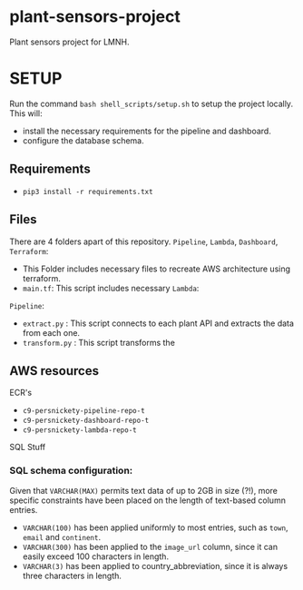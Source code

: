 # plant-sensors-project
Plant sensors project for LMNH.


# SETUP
Run the command `bash shell_scripts/setup.sh` to setup the project locally.
This will:
- install the necessary requirements for the pipeline and dashboard.
- configure the database schema.

## Requirements
- `pip3 install -r requirements.txt`

## Files

There are 4 folders apart of this repository. `Pipeline`, `Lambda`, `Dashboard`, `Terraform`:
- This Folder includes necessary files to recreate AWS architecture using terraform.
- `main.tf`: This script includes necessary
`Lambda`:


`Pipeline`:
- `extract.py` : This script connects to each plant API and extracts the data from each one.
- `transform.py` : This script transforms the


## AWS resources

ECR's
- `c9-persnickety-pipeline-repo-t`
- `c9-persnickety-dashboard-repo-t`
- `c9-persnickety-lambda-repo-t`


SQL Stuff

### SQL schema configuration:
Given that `VARCHAR(MAX)` permits text data of up to 2GB in size (?!), more specific constraints
have been placed on the length of text-based column entries.
- `VARCHAR(100)` has been applied uniformly to most entries, such as `town`, `email` and `continent`.
- `VARCHAR(300)` has been applied to the `image_url` column, since it can easily exceed 100 characters in length.
- `VARCHAR(3)` has been applied to country_abbreviation, since it is always three characters in length.

